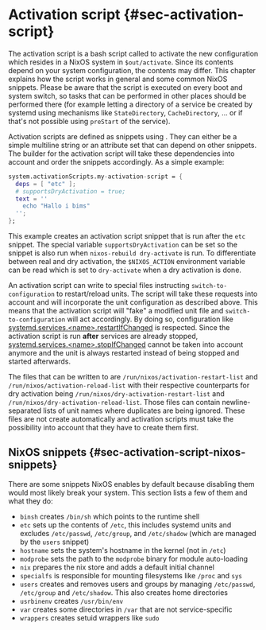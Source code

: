 # Activation script {#sec-activation-script}

The activation script is a bash script called to activate the new
configuration which resides in a NixOS system in `$out/activate`. Since its
contents depend on your system configuration, the contents may differ.
This chapter explains how the script works in general and some common NixOS
snippets. Please be aware that the script is executed on every boot and system
switch, so tasks that can be performed in other places should be performed
there (for example letting a directory of a service be created by systemd using
mechanisms like `StateDirectory`, `CacheDirectory`, ... or if that's not
possible using `preStart` of the service).

Activation scripts are defined as snippets using
[](#opt-system.activationScripts). They can either be a simple multiline string
or an attribute set that can depend on other snippets. The builder for the
activation script will take these dependencies into account and order the
snippets accordingly. As a simple example:

```nix
system.activationScripts.my-activation-script = {
  deps = [ "etc" ];
  # supportsDryActivation = true;
  text = ''
    echo "Hallo i bims"
  '';
};
```

This example creates an activation script snippet that is run after the `etc`
snippet. The special variable `supportsDryActivation` can be set so the snippet
is also run when `nixos-rebuild dry-activate` is run. To differentiate between
real and dry activation, the `$NIXOS_ACTION` environment variable can be
read which is set to `dry-activate` when a dry activation is done.

An activation script can write to special files instructing
`switch-to-configuration` to restart/reload units. The script will take these
requests into account and will incorporate the unit configuration as described
above. This means that the activation script will "fake" a modified unit file
and `switch-to-configuration` will act accordingly. By doing so, configuration
like [systemd.services.\<name\>.restartIfChanged](#opt-systemd.services) is
respected. Since the activation script is run **after** services are already
stopped, [systemd.services.\<name\>.stopIfChanged](#opt-systemd.services)
cannot be taken into account anymore and the unit is always restarted instead
of being stopped and started afterwards.

The files that can be written to are `/run/nixos/activation-restart-list` and
`/run/nixos/activation-reload-list` with their respective counterparts for
dry activation being `/run/nixos/dry-activation-restart-list` and
`/run/nixos/dry-activation-reload-list`. Those files can contain
newline-separated lists of unit names where duplicates are being ignored. These
files are not create automatically and activation scripts must take the
possibility into account that they have to create them first.

## NixOS snippets {#sec-activation-script-nixos-snippets}

There are some snippets NixOS enables by default because disabling them would
most likely break your system. This section lists a few of them and what they
do:

- `binsh` creates `/bin/sh` which points to the runtime shell
- `etc` sets up the contents of `/etc`, this includes systemd units and
  excludes `/etc/passwd`, `/etc/group`, and `/etc/shadow` (which are managed by
  the `users` snippet)
- `hostname` sets the system's hostname in the kernel (not in `/etc`)
- `modprobe` sets the path to the `modprobe` binary for module auto-loading
- `nix` prepares the nix store and adds a default initial channel
- `specialfs` is responsible for mounting filesystems like `/proc` and `sys`
- `users` creates and removes users and groups by managing `/etc/passwd`,
  `/etc/group` and `/etc/shadow`. This also creates home directories
- `usrbinenv` creates `/usr/bin/env`
- `var` creates some directories in `/var` that are not service-specific
- `wrappers` creates setuid wrappers like `sudo`
